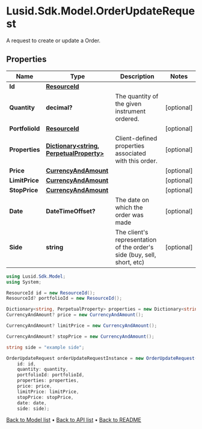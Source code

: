 # Lusid.Sdk.Model.OrderUpdateRequest
A request to create or update a Order.

## Properties

Name | Type | Description | Notes
------------ | ------------- | ------------- | -------------
**Id** | [**ResourceId**](ResourceId.md) |  | 
**Quantity** | **decimal?** | The quantity of the given instrument ordered. | [optional] 
**PortfolioId** | [**ResourceId**](ResourceId.md) |  | [optional] 
**Properties** | [**Dictionary&lt;string, PerpetualProperty&gt;**](PerpetualProperty.md) | Client-defined properties associated with this order. | [optional] 
**Price** | [**CurrencyAndAmount**](CurrencyAndAmount.md) |  | [optional] 
**LimitPrice** | [**CurrencyAndAmount**](CurrencyAndAmount.md) |  | [optional] 
**StopPrice** | [**CurrencyAndAmount**](CurrencyAndAmount.md) |  | [optional] 
**Date** | **DateTimeOffset?** | The date on which the order was made | [optional] 
**Side** | **string** | The client&#39;s representation of the order&#39;s side (buy, sell, short, etc) | [optional] 

```csharp
using Lusid.Sdk.Model;
using System;

ResourceId id = new ResourceId();
ResourceId? portfolioId = new ResourceId();

Dictionary<string, PerpetualProperty> properties = new Dictionary<string, PerpetualProperty>();
CurrencyAndAmount? price = new CurrencyAndAmount();

CurrencyAndAmount? limitPrice = new CurrencyAndAmount();

CurrencyAndAmount? stopPrice = new CurrencyAndAmount();

string side = "example side";

OrderUpdateRequest orderUpdateRequestInstance = new OrderUpdateRequest(
    id: id,
    quantity: quantity,
    portfolioId: portfolioId,
    properties: properties,
    price: price,
    limitPrice: limitPrice,
    stopPrice: stopPrice,
    date: date,
    side: side);
```

[Back to Model list](../README.md#documentation-for-models) &#8226; [Back to API list](../README.md#documentation-for-api-endpoints) &#8226; [Back to README](../README.md)

